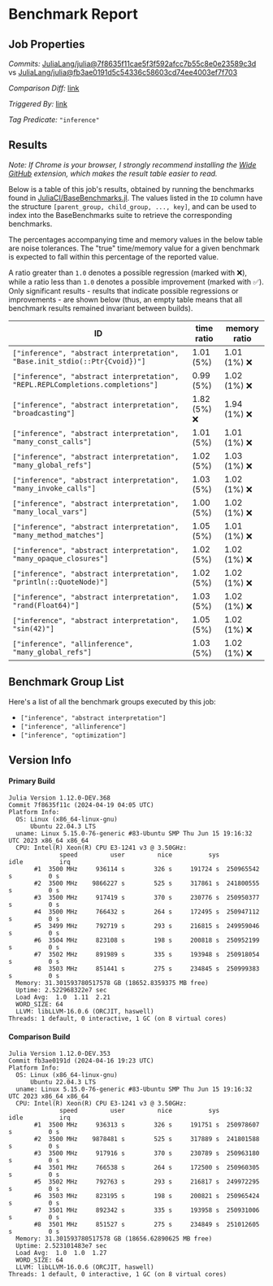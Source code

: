 # Benchmark Report

## Job Properties

*Commits:* [JuliaLang/julia@7f8635f11cae5f3f592afcc7b55c8e0e23589c3d](https://github.com/JuliaLang/julia/commit/7f8635f11cae5f3f592afcc7b55c8e0e23589c3d) vs [JuliaLang/julia@fb3ae0191d5c54336c58603cd74ee4003ef7f703](https://github.com/JuliaLang/julia/commit/fb3ae0191d5c54336c58603cd74ee4003ef7f703)

*Comparison Diff:* [link](https://github.com/JuliaLang/julia/compare/fb3ae0191d5c54336c58603cd74ee4003ef7f703..7f8635f11cae5f3f592afcc7b55c8e0e23589c3d)

*Triggered By:* [link](https://github.com/JuliaLang/julia/commit/7f8635f11cae5f3f592afcc7b55c8e0e23589c3d#commitcomment-141273503)

*Tag Predicate:* `"inference"`

## Results

*Note: If Chrome is your browser, I strongly recommend installing the [Wide GitHub](https://chrome.google.com/webstore/detail/wide-github/kaalofacklcidaampbokdplbklpeldpj?hl=en)
extension, which makes the result table easier to read.*

Below is a table of this job's results, obtained by running the benchmarks found in
[JuliaCI/BaseBenchmarks.jl](https://github.com/JuliaCI/BaseBenchmarks.jl). The values
listed in the `ID` column have the structure `[parent_group, child_group, ..., key]`,
and can be used to index into the BaseBenchmarks suite to retrieve the corresponding
benchmarks.

The percentages accompanying time and memory values in the below table are noise tolerances. The "true"
time/memory value for a given benchmark is expected to fall within this percentage of the reported value.

A ratio greater than `1.0` denotes a possible regression (marked with :x:), while a ratio less
than `1.0` denotes a possible improvement (marked with :white_check_mark:). Only significant results - results
that indicate possible regressions or improvements - are shown below (thus, an empty table means that all
benchmark results remained invariant between builds).

| ID | time ratio | memory ratio |
|----|------------|--------------|
| `["inference", "abstract interpretation", "Base.init_stdio(::Ptr{Cvoid})"]` | 1.01 (5%)  | 1.01 (1%) :x: |
| `["inference", "abstract interpretation", "REPL.REPLCompletions.completions"]` | 0.99 (5%)  | 1.02 (1%) :x: |
| `["inference", "abstract interpretation", "broadcasting"]` | 1.82 (5%) :x: | 1.94 (1%) :x: |
| `["inference", "abstract interpretation", "many_const_calls"]` | 1.01 (5%)  | 1.01 (1%) :x: |
| `["inference", "abstract interpretation", "many_global_refs"]` | 1.02 (5%)  | 1.03 (1%) :x: |
| `["inference", "abstract interpretation", "many_invoke_calls"]` | 1.03 (5%)  | 1.02 (1%) :x: |
| `["inference", "abstract interpretation", "many_local_vars"]` | 1.00 (5%)  | 1.02 (1%) :x: |
| `["inference", "abstract interpretation", "many_method_matches"]` | 1.05 (5%)  | 1.01 (1%) :x: |
| `["inference", "abstract interpretation", "many_opaque_closures"]` | 1.02 (5%)  | 1.02 (1%) :x: |
| `["inference", "abstract interpretation", "println(::QuoteNode)"]` | 1.02 (5%)  | 1.02 (1%) :x: |
| `["inference", "abstract interpretation", "rand(Float64)"]` | 1.03 (5%)  | 1.02 (1%) :x: |
| `["inference", "abstract interpretation", "sin(42)"]` | 1.05 (5%)  | 1.02 (1%) :x: |
| `["inference", "allinference", "many_global_refs"]` | 1.03 (5%)  | 1.02 (1%) :x: |

## Benchmark Group List

Here's a list of all the benchmark groups executed by this job:

- `["inference", "abstract interpretation"]`
- `["inference", "allinference"]`
- `["inference", "optimization"]`

## Version Info

#### Primary Build

```
Julia Version 1.12.0-DEV.368
Commit 7f8635f11c (2024-04-19 04:05 UTC)
Platform Info:
  OS: Linux (x86_64-linux-gnu)
      Ubuntu 22.04.3 LTS
  uname: Linux 5.15.0-76-generic #83-Ubuntu SMP Thu Jun 15 19:16:32 UTC 2023 x86_64 x86_64
  CPU: Intel(R) Xeon(R) CPU E3-1241 v3 @ 3.50GHz: 
              speed         user         nice          sys         idle          irq
       #1  3500 MHz     936114 s        326 s     191724 s  250965542 s          0 s
       #2  3500 MHz    9866227 s        525 s     317861 s  241800555 s          0 s
       #3  3500 MHz     917419 s        370 s     230776 s  250950377 s          0 s
       #4  3500 MHz     766432 s        264 s     172495 s  250947112 s          0 s
       #5  3499 MHz     792719 s        293 s     216815 s  249959046 s          0 s
       #6  3504 MHz     823108 s        198 s     200818 s  250952199 s          0 s
       #7  3502 MHz     891989 s        335 s     193948 s  250918054 s          0 s
       #8  3503 MHz     851441 s        275 s     234845 s  250999383 s          0 s
  Memory: 31.301593780517578 GB (18652.8359375 MB free)
  Uptime: 2.522968322e7 sec
  Load Avg:  1.0  1.11  2.21
  WORD_SIZE: 64
  LLVM: libLLVM-16.0.6 (ORCJIT, haswell)
Threads: 1 default, 0 interactive, 1 GC (on 8 virtual cores)

```

#### Comparison Build

```
Julia Version 1.12.0-DEV.353
Commit fb3ae0191d (2024-04-16 19:23 UTC)
Platform Info:
  OS: Linux (x86_64-linux-gnu)
      Ubuntu 22.04.3 LTS
  uname: Linux 5.15.0-76-generic #83-Ubuntu SMP Thu Jun 15 19:16:32 UTC 2023 x86_64 x86_64
  CPU: Intel(R) Xeon(R) CPU E3-1241 v3 @ 3.50GHz: 
              speed         user         nice          sys         idle          irq
       #1  3500 MHz     936313 s        326 s     191751 s  250978607 s          0 s
       #2  3500 MHz    9878481 s        525 s     317889 s  241801588 s          0 s
       #3  3500 MHz     917916 s        370 s     230789 s  250963180 s          0 s
       #4  3501 MHz     766538 s        264 s     172500 s  250960305 s          0 s
       #5  3502 MHz     792763 s        293 s     216817 s  249972295 s          0 s
       #6  3503 MHz     823195 s        198 s     200821 s  250965424 s          0 s
       #7  3501 MHz     892342 s        335 s     193958 s  250931006 s          0 s
       #8  3501 MHz     851527 s        275 s     234849 s  251012605 s          0 s
  Memory: 31.301593780517578 GB (18656.62890625 MB free)
  Uptime: 2.523101483e7 sec
  Load Avg:  1.0  1.0  1.27
  WORD_SIZE: 64
  LLVM: libLLVM-16.0.6 (ORCJIT, haswell)
Threads: 1 default, 0 interactive, 1 GC (on 8 virtual cores)

```
